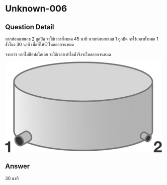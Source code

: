 # Unknown-006
## Question Detail
หากท่อหมายเลข 2 ถูกปิด จะใช้เวลาทั้งหมด 45 นาที 
หากท่อหมายเลข 1 ถูกปิด จะใช้เวลาทั้งหมด 1 ชั่วโมง 30 นาที เพื่อที่ให้นํ้าไหลออกจนหมด

จงหาว่า หากไม่ปิดท่อใดเลย จะใช้เวลาเท่าใดนํ้าจึงจะไหลออกจนหมด

![](assets/006.png)

## Answer
30 นาที
